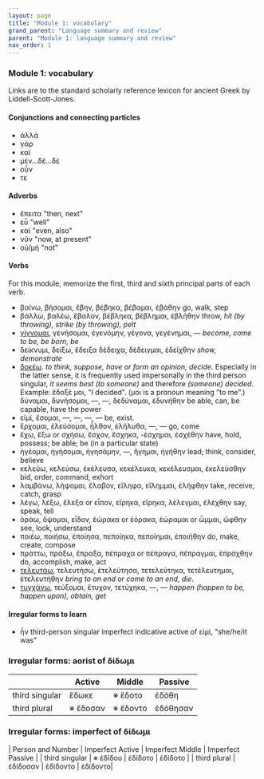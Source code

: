```yaml
---
layout: page
title: "Module 1: vocabulary"
grand_parent: "Language summary and review"
parent: "Module 1: language summary and review"
nav_order: 1
---
```


### Module 1: vocabulary

Links are to the standard scholarly reference lexicon for ancient Greek by Liddell-Scott-Jones.


#### Conjunctions and connecting particles

- ἀλλά 
- γάρ 
- καί 
- μέν...δέ...δέ
- οὖν
- τε

#### Adverbs

- ἔπειτα "then, next"
- εὖ "well"
- καί "even, also"
- νῦν "now, at present"
- οὐ/μή "not"

#### Verbs

For this module, memorize the first, third and sixth principal parts of each verb.

- βαίνω, βήσομαι, ἔβην, βέβηκα, βέβαμαι, ἐβάθην go, walk, step
- βάλλω, βαλέω, ἔβαλον, βέβληκα, βέβλημαι, ἐβλήθην throw, *hit (by throwing), strike (by throwing), pelt*
- [γίγνομαι](http://folio2.furman.edu/lsj/?urn=urn:cite2:hmt:lsj.chicago_md:n22209), γενήσομαι, ἐγενόμην, γέγονα, γεγένημαι, — *become, come to be, be born, be*
- δείκνυμι, δείξω, ἔδειξα δέδειχα, δέδειγμαι, ἐδείχθην *show, demonstrate*
- [δοκέω](http://folio2.furman.edu/lsj/?urn=urn:cite2:hmt:lsj.chicago_md:n27847).  *to think, suppose, have or form an opinion, decide*.  Especially in the latter sense, it is frequently used impersonally in the third person singular, *it seems best (to someone)* and therefore *(someone) decided*.  Example:  ἔδοξέ μοι, "I decided".  (μοι is a pronoun meaning "to me".)
δύναμαι, δυνήσομαι, —, —, δεδύναμαι, ἐδυνήθην be able, can, be capable, have the power
- εἰμί, ἔσομαι, —, —, —, — be, exist.
- ἔρχομαι, ἐλεύσομαι, ἦλθον, ἐλήλυθα, —, — go, come
- ἔχω, ἕξω or σχήσω, ἔσχον, ἔσχηκα, -έσχημαι, ἐσχέθην have, hold, possess; be able; be (in a particular state)
- ἡγέομαι, ἡγήσομαι, ἡγησάμην, —, ἥγημαι, ἡγήθην lead; think, consider, believe
- κελεύω, κελεύσω, ἐκέλευσα, κεκέλευκα, κεκέλευσμαι, ἐκελεύσθην bid, order, command, exhort
- λαμβάνω, λήψομαι, ἔλαβον, εἴληφα, εἴλημμαι, ἐλήφθην take, receive, catch, grasp
- λέγω, λέξω, ἔλεξα or εἶπον, εἴρηκα, εἴρηκα, λέλεγμαι, ἐλέχθην say, speak, tell
- ὁράω, ὄψομαι, εἶδον, ἑώρακα or ἑόρακα, ἑώραμαι or ὦμμαι, ὤφθην see, look, understand
- ποιέω, ποιήσω, ἐποίησα, πεποίηκα, πεποίημαι, ἐποιήθην do, make, create, compose
- πράττω, πράξω, ἔπραξα, πέπραχα or πέπραγα, πέπραγμαι, ἐπράχθην do, accomplish, make, act
- [τελευτάω](http://folio2.furman.edu/lsj/?urn=urn:cite2:hmt:lsj.chicago_md:n46646), τελευτήσω, ἐτελεύτησα, τετελεύτηκα, τετέλευτημαι, ἐτελευτήθην *bring to an end* or *come to an end, die*.
- [τυγχάνω](http://folio2.furman.edu/lsj/?urn=urn:cite2:hmt:lsj.chicago_md:n105829), τεύξομαι, ἔτυχον, τετύχηκα, —, — *happen (happen to be, happen upon), obtain, get*

#### Irregular forms to learn

- ἦν third-person singular imperfect indicative active of εἰμί, "she/he/it was"


### Irregular forms: aorist of δίδωμι

| | Active | Middle | Passive |
| --- | --- | --- | --- |
| third singular |  ἔδωκε | ※ ἔδοτο | ἐδόθη |
| third plural | ※ ἔδοσαν | ※ ἔδοντο | ἐδόθησαν  |


### Irregular forms: imperfect of δίδωμι

| Person and Number | Imperfect Active  | Imperfect Middle  | Imperfect Passive  |
| third singular |  ※  ἐδίδου  | ἐδίδοτο  | ἐδίδοτο |
| third plural | ἐδίδοσαν  | ἐδίδοντο  | ἐδίδοντο|


